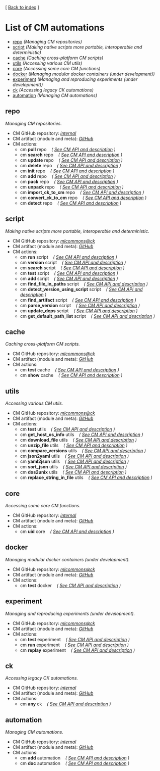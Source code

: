 [ [Back to index](README.md) ]

# List of CM automations

<!--
This file is generated automatically - don't edit!
-->

* [repo](#repo) *(Managing CM repositories)*
* [script](#script) *(Making native scripts more portable, interoperable and deterministic)*
* [cache](#cache) *(Caching cross-platform CM scripts)*
* [utils](#utils) *(Accessing various CM utils)*
* [core](#core) *(Accessing some core CM functions)*
* [docker](#docker) *(Managing modular docker containers (under development))*
* [experiment](#experiment) *(Managing and reproducing experiments (under development))*
* [ck](#ck) *(Accessing legacy CK automations)*
* [automation](#automation) *(Managing CM automations)*


## repo


*Managing CM repositories.*


* CM GitHub repository: *[internal](https://github.com/mlcommons/ck/tree/master/cm/cmind/repo)*
* CM artifact (module and meta): *[GitHub](https://github.com/mlcommons/ck/tree/master/cm/cmind/repo/automation/repo)*
* CM actions:
  * cm **pull** repo   &nbsp;&nbsp;&nbsp;*( [See CM API and description](https://github.com/mlcommons/ck/tree/master/cm/cmind/repo/automation/repo/module.py#L15) )*
  * cm **search** repo   &nbsp;&nbsp;&nbsp;*( [See CM API and description](https://github.com/mlcommons/ck/tree/master/cm/cmind/repo/automation/repo/module.py#L93) )*
  * cm **update** repo   &nbsp;&nbsp;&nbsp;*( [See CM API and description](https://github.com/mlcommons/ck/tree/master/cm/cmind/repo/automation/repo/module.py#L172) )*
  * cm **delete** repo   &nbsp;&nbsp;&nbsp;*( [See CM API and description](https://github.com/mlcommons/ck/tree/master/cm/cmind/repo/automation/repo/module.py#L209) )*
  * cm **init** repo   &nbsp;&nbsp;&nbsp;*( [See CM API and description](https://github.com/mlcommons/ck/tree/master/cm/cmind/repo/automation/repo/module.py#L262) )*
  * cm **add** repo   &nbsp;&nbsp;&nbsp;*( [See CM API and description](https://github.com/mlcommons/ck/tree/master/cm/cmind/repo/automation/repo/module.py#L381) )*
  * cm **pack** repo   &nbsp;&nbsp;&nbsp;*( [See CM API and description](https://github.com/mlcommons/ck/tree/master/cm/cmind/repo/automation/repo/module.py#L389) )*
  * cm **unpack** repo   &nbsp;&nbsp;&nbsp;*( [See CM API and description](https://github.com/mlcommons/ck/tree/master/cm/cmind/repo/automation/repo/module.py#L459) )*
  * cm **import_ck_to_cm** repo   &nbsp;&nbsp;&nbsp;*( [See CM API and description](https://github.com/mlcommons/ck/tree/master/cm/cmind/repo/automation/repo/module.py#L562) )*
  * cm **convert_ck_to_cm** repo   &nbsp;&nbsp;&nbsp;*( [See CM API and description](https://github.com/mlcommons/ck/tree/master/cm/cmind/repo/automation/repo/module.py#L613) )*
  * cm **detect** repo   &nbsp;&nbsp;&nbsp;*( [See CM API and description](https://github.com/mlcommons/ck/tree/master/cm/cmind/repo/automation/repo/module.py#L667) )*


## script


*Making native scripts more portable, interoperable and deterministic.*


* CM GitHub repository: *[mlcommons@ck](https://github.com/mlcommons/ck/tree/master/cm-mlops/)*
* CM artifact (module and meta): *[GitHub](https://github.com/mlcommons/ck/tree/master/cm-mlops//automation/script)*
* CM actions:
  * cm **run** script   &nbsp;&nbsp;&nbsp;*( [See CM API and description](https://github.com/mlcommons/ck/tree/master/cm-mlops//automation/script/module.py#L62) )*
  * cm **version** script   &nbsp;&nbsp;&nbsp;*( [See CM API and description](https://github.com/mlcommons/ck/tree/master/cm-mlops//automation/script/module.py#L1447) )*
  * cm **search** script   &nbsp;&nbsp;&nbsp;*( [See CM API and description](https://github.com/mlcommons/ck/tree/master/cm-mlops//automation/script/module.py#L1475) )*
  * cm **test** script   &nbsp;&nbsp;&nbsp;*( [See CM API and description](https://github.com/mlcommons/ck/tree/master/cm-mlops//automation/script/module.py#L1553) )*
  * cm **add** script   &nbsp;&nbsp;&nbsp;*( [See CM API and description](https://github.com/mlcommons/ck/tree/master/cm-mlops//automation/script/module.py#L1618) )*
  * cm **find_file_in_paths** script   &nbsp;&nbsp;&nbsp;*( [See CM API and description](https://github.com/mlcommons/ck/tree/master/cm-mlops//automation/script/module.py#L1899) )*
  * cm **detect_version_using_script** script   &nbsp;&nbsp;&nbsp;*( [See CM API and description](https://github.com/mlcommons/ck/tree/master/cm-mlops//automation/script/module.py#L2052) )*
  * cm **find_artifact** script   &nbsp;&nbsp;&nbsp;*( [See CM API and description](https://github.com/mlcommons/ck/tree/master/cm-mlops//automation/script/module.py#L2125) )*
  * cm **parse_version** script   &nbsp;&nbsp;&nbsp;*( [See CM API and description](https://github.com/mlcommons/ck/tree/master/cm-mlops//automation/script/module.py#L2273) )*
  * cm **update_deps** script   &nbsp;&nbsp;&nbsp;*( [See CM API and description](https://github.com/mlcommons/ck/tree/master/cm-mlops//automation/script/module.py#L2324) )*
  * cm **get_default_path_list** script   &nbsp;&nbsp;&nbsp;*( [See CM API and description](https://github.com/mlcommons/ck/tree/master/cm-mlops//automation/script/module.py#L2343) )*


## cache


*Caching cross-platform CM scripts.*


* CM GitHub repository: *[mlcommons@ck](https://github.com/mlcommons/ck/tree/master/cm-mlops/)*
* CM artifact (module and meta): *[GitHub](https://github.com/mlcommons/ck/tree/master/cm-mlops//automation/cache)*
* CM actions:
  * cm **test** cache   &nbsp;&nbsp;&nbsp;*( [See CM API and description](https://github.com/mlcommons/ck/tree/master/cm-mlops//automation/cache/module.py#L15) )*
  * cm **show** cache   &nbsp;&nbsp;&nbsp;*( [See CM API and description](https://github.com/mlcommons/ck/tree/master/cm-mlops//automation/cache/module.py#L54) )*


## utils


*Accessing various CM utils.*


* CM GitHub repository: *[mlcommons@ck](https://github.com/mlcommons/ck/tree/master/cm-mlops/)*
* CM artifact (module and meta): *[GitHub](https://github.com/mlcommons/ck/tree/master/cm-mlops//automation/utils)*
* CM actions:
  * cm **test** utils   &nbsp;&nbsp;&nbsp;*( [See CM API and description](https://github.com/mlcommons/ck/tree/master/cm-mlops//automation/utils/module.py#L15) )*
  * cm **get_host_os_info** utils   &nbsp;&nbsp;&nbsp;*( [See CM API and description](https://github.com/mlcommons/ck/tree/master/cm-mlops//automation/utils/module.py#L54) )*
  * cm **download_file** utils   &nbsp;&nbsp;&nbsp;*( [See CM API and description](https://github.com/mlcommons/ck/tree/master/cm-mlops//automation/utils/module.py#L156) )*
  * cm **unzip_file** utils   &nbsp;&nbsp;&nbsp;*( [See CM API and description](https://github.com/mlcommons/ck/tree/master/cm-mlops//automation/utils/module.py#L252) )*
  * cm **compare_versions** utils   &nbsp;&nbsp;&nbsp;*( [See CM API and description](https://github.com/mlcommons/ck/tree/master/cm-mlops//automation/utils/module.py#L324) )*
  * cm **json2yaml** utils   &nbsp;&nbsp;&nbsp;*( [See CM API and description](https://github.com/mlcommons/ck/tree/master/cm-mlops//automation/utils/module.py#L372) )*
  * cm **yaml2json** utils   &nbsp;&nbsp;&nbsp;*( [See CM API and description](https://github.com/mlcommons/ck/tree/master/cm-mlops//automation/utils/module.py#L410) )*
  * cm **sort_json** utils   &nbsp;&nbsp;&nbsp;*( [See CM API and description](https://github.com/mlcommons/ck/tree/master/cm-mlops//automation/utils/module.py#L448) )*
  * cm **dos2unix** utils   &nbsp;&nbsp;&nbsp;*( [See CM API and description](https://github.com/mlcommons/ck/tree/master/cm-mlops//automation/utils/module.py#L485) )*
  * cm **replace_string_in_file** utils   &nbsp;&nbsp;&nbsp;*( [See CM API and description](https://github.com/mlcommons/ck/tree/master/cm-mlops//automation/utils/module.py#L522) )*


## core


*Accessing some core CM functions.*


* CM GitHub repository: *[internal](https://github.com/mlcommons/ck/tree/master/cm/cmind/repo)*
* CM artifact (module and meta): *[GitHub](https://github.com/mlcommons/ck/tree/master/cm/cmind/repo/automation/core)*
* CM actions:
  * cm **uid** core   &nbsp;&nbsp;&nbsp;*( [See CM API and description](https://github.com/mlcommons/ck/tree/master/cm/cmind/repo/automation/core/module.py#L22) )*


## docker


*Managing modular docker containers (under development).*


* CM GitHub repository: *[mlcommons@ck](https://github.com/mlcommons/ck/tree/master/cm-mlops/)*
* CM artifact (module and meta): *[GitHub](https://github.com/mlcommons/ck/tree/master/cm-mlops//automation/docker)*
* CM actions:
  * cm **test** docker   &nbsp;&nbsp;&nbsp;*( [See CM API and description](https://github.com/mlcommons/ck/tree/master/cm-mlops//automation/docker/module.py#L15) )*


## experiment


*Managing and reproducing experiments (under development).*


* CM GitHub repository: *[mlcommons@ck](https://github.com/mlcommons/ck/tree/master/cm-mlops/)*
* CM artifact (module and meta): *[GitHub](https://github.com/mlcommons/ck/tree/master/cm-mlops//automation/experiment)*
* CM actions:
  * cm **test** experiment   &nbsp;&nbsp;&nbsp;*( [See CM API and description](https://github.com/mlcommons/ck/tree/master/cm-mlops//automation/experiment/module.py#L15) )*
  * cm **run** experiment   &nbsp;&nbsp;&nbsp;*( [See CM API and description](https://github.com/mlcommons/ck/tree/master/cm-mlops//automation/experiment/module.py#L53) )*
  * cm **replay** experiment   &nbsp;&nbsp;&nbsp;*( [See CM API and description](https://github.com/mlcommons/ck/tree/master/cm-mlops//automation/experiment/module.py#L155) )*


## ck


*Accessing legacy CK automations.*


* CM GitHub repository: *[internal](https://github.com/mlcommons/ck/tree/master/cm/cmind/repo)*
* CM artifact (module and meta): *[GitHub](https://github.com/mlcommons/ck/tree/master/cm/cmind/repo/automation/ck)*
* CM actions:
  * cm **any** ck   &nbsp;&nbsp;&nbsp;*( [See CM API and description](https://github.com/mlcommons/ck/tree/master/cm/cmind/repo/automation/ck/module.py#L15) )*


## automation


*Managing CM automations.*


* CM GitHub repository: *[internal](https://github.com/mlcommons/ck/tree/master/cm/cmind/repo)*
* CM artifact (module and meta): *[GitHub](https://github.com/mlcommons/ck/tree/master/cm/cmind/repo/automation/automation)*
* CM actions:
  * cm **add** automation   &nbsp;&nbsp;&nbsp;*( [See CM API and description](https://github.com/mlcommons/ck/tree/master/cm/cmind/repo/automation/automation/module.py#L15) )*
  * cm **doc** automation   &nbsp;&nbsp;&nbsp;*( [See CM API and description](https://github.com/mlcommons/ck/tree/master/cm/cmind/repo/automation/automation/module.py#L87) )*



<br>
<br>
<br>
<br>
<br>
<br>
<br>
<br>
<br>
<br>
<br>
<br>
<br>
<br>
<br>
<br>
<br>
<br>
<br>
<br>
<br>
<br>
<br>
<br>
<br>
<br>
<br>
<br>
<br>
<br>
<br>
<br>
<br>
